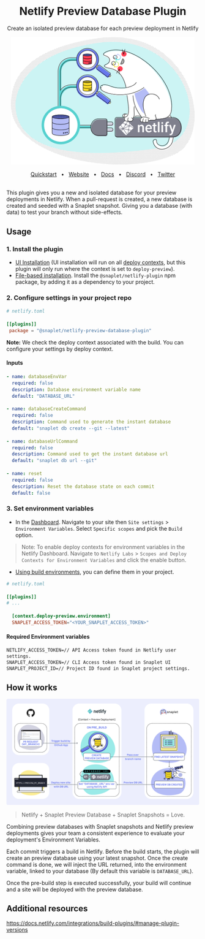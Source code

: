 <div align="center">
  <h1 align="center">Netlify Preview Database Plugin</h1>
  <p align="center">Create an isolated preview database for each preview deployment in Netlify</p>
  <img align="center" width="480" src="logo.png" alt="you branch?">
  <br /><br />
  <a href="https://docs.snaplet.dev/quickstart">Quickstart</a>
  <span>&nbsp;&nbsp;•&nbsp;&nbsp;</span>
  <a href="https://www.snaplet.dev/">Website</a>
  <span>&nbsp;&nbsp;•&nbsp;&nbsp;</span>
  <a href="https://docs.snaplet.dev/">Docs</a>
  <span>&nbsp;&nbsp;•&nbsp;&nbsp;</span>
  <a href="https://app.snaplet.dev/chat">Discord</a>
  <span>&nbsp;&nbsp;•&nbsp;&nbsp;</span>
  <a href="https://twitter.com/_snaplet">Twitter</a>
</div>
<br />

This plugin gives you a new and isolated database for your preview deployments in Netlify. When a pull-request is created, a new database is created and seeded with a Snaplet snapshot. Giving you a database (with data) to test your branch without side-effects.

## Usage

### 1. Install the plugin

- [UI Installation](https://docs.netlify.com/integrations/build-plugins/#ui-installation) (UI installation will run on all [deploy contexts](https://docs.netlify.com/site-deploys/overview/#deploy-contexts), but this plugin will only run where the context is set to `deploy-preview`).
- [File-based installation](https://docs.netlify.com/integrations/build-plugins/#ui-installation). Install the `@snaplet/netlify-plugin` npm package, by adding it as a dependency to your project.

### 2. Configure settings in your project repo

```toml
# netlify.toml

[[plugins]]
 package = "@snaplet/netlify-preview-database-plugin"
```
**Note:** We check the deploy context associated with the build. You can configure your settings by deploy context.

#### Inputs

```yaml
- name: databaseEnvVar
  required: false
  description: Database environment variable name
  default: "DATABASE_URL"

- name: databaseCreateCommand
  required: false
  description: Command used to generate the instant database
  default: "snaplet db create --git --latest"

- name: databaseUrlCommand
  required: false
  description: Command used to get the instant database url
  default: "snaplet db url --git"

- name: reset
  required: false
  description: Reset the database state on each commit
  default: false
```

### 3. Set environment variables

- In the [Dashboard](https://app.netlify.com/). Navigate to your site then `Site settings` > `Environment Variables`. Select `Specific scopes` and pick the `Build` option.

> Note: To enable deploy contexts for environment variables in the Netlify Dashboard. Navigate to `Netlify Labs` > `Scopes and Deploy Contexts for Environment Variables` and click the enable button.

- [Using build environments](https://docs.netlify.com/configure-builds/file-based-configuration/#deploy-contexts), you can define them in your project.

```toml
# netlify.toml

[[plugins]]
# ...

  [context.deploy-preview.environment]
  SNAPLET_ACCESS_TOKEN="<YOUR_SNAPLET_ACCESS_TOKEN>"
```

#### Required Environment variables

```
NETLIFY_ACCESS_TOKEN=// API Access token found in Netlify user settings.
SNAPLET_ACCESS_TOKEN=// CLI Access token found in Snaplet UI
SNAPLET_PROJECT_ID=// Project ID found in Snaplet project settings.
```

## How it works
<img width="800" alt="How it works" src="architecture.svg">

> Netlify + Snaplet Preview Database + Snaplet Snapshots = Love.

Combining preview databases with Snaplet snapshots and Netlify preview deployments gives your team a consistent experience to evaluate your deployment's Environment Variables.

Each commit triggers a build in Netlify. Before the build starts, the plugin will create an preview database using your latest snapshot. Once the create command is done, we will inject the URL returned, into the environment variable, linked to your database (By default this variable is `DATABASE_URL`).

Once the pre-build step is executed successfully, your build will continue and a site will be deployed with the preview database.

## Additional resources

https://docs.netlify.com/integrations/build-plugins/#manage-plugin-versions
